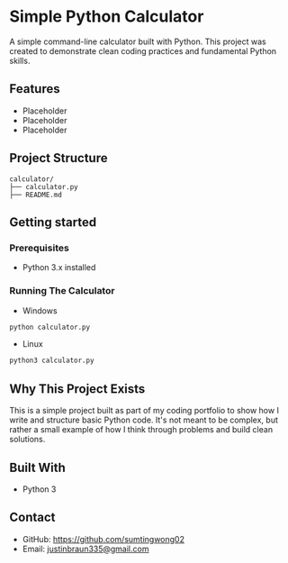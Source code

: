 
# Simple Python Calculator

A simple command-line calculator built with Python. This project was created to demonstrate clean coding practices and fundamental Python skills.

## Features

- Placeholder
- Placeholder
- Placeholder

## Project Structure
```
calculator/
├── calculator.py
├── README.md
```

## Getting started

### Prerequisites

- Python 3.x installed

### Running The Calculator

- Windows
```cmd
python calculator.py
```

- Linux
```bash
python3 calculator.py
```

## Why This Project Exists

This is a simple project built as part of my coding portfolio to show how I write and structure basic Python code. It's not meant to be complex, but rather a small example of how I think through problems and build clean solutions.

## Built With

- Python 3

## Contact

- GitHub: https://github.com/sumtingwong02
- Email: justinbraun335@gmail.com
